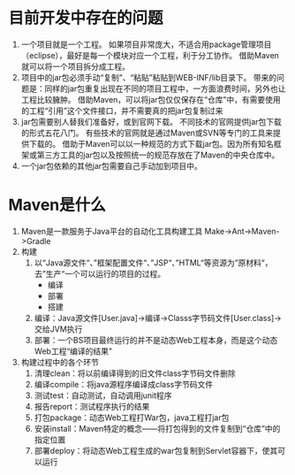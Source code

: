# 目前开发中存在的问题

1. 一个项目就是一个工程。
   如果项目非常庞大，不适合用package管理项目（eclipse），最好是每一个模块对应一个工程，利于分工协作。
   借助Maven就可以将一个项目拆分成工程。
2. 项目中的jar包必须手动“复制”、“粘贴”粘贴到WEB-INF/lib目录下。
   带来的问题是：同样的jar包重复出现在不同的项目工程中，一方面浪费时间，另外也让工程比较臃肿。
   借助Maven，可以将jar包仅仅保存在“仓库”中，有需要使用的工程“引用”这个文件接口，并不需要真的把jar包复制过来
3. jar包需要别人替我们准备好，或到官网下载。
   不同技术的官网提供jar包下载的形式五花八门。
   有些技术的官网就是通过Maven或SVN等专门的工具来提供下载的。
   借助于Maven可以以一种规范的方式下载jar包。因为所有知名框架或第三方工具的jar包以及按照统一的规范存放在了Maven的中央仓库中。
4. 一个jar包依赖的其他jar包需要自己手动加到项目中。

# Maven是什么

1. Maven是一款服务于Java平台的自动化工具构建工具
   Make->Ant->Maven->Gradle
2. 构建
   1. 以“Java源文件“、”框架配置文件“、”JSP“、”HTML“等资源为”原材料“，去”生产“一个可以运行的项目的过程。
      - 编译
      - 部署
      - 搭建
   2. 编译：Java源文件[User.java]->编译->Classs字节码文件[User.class]->交给JVM执行
   3. 部署：一个BS项目最终运行的并不是动态Web工程本身，而是这个动态Web工程“编译的结果”
3. 构建过程中的各个环节
   1. 清理clean：将以前编译得到的旧文件class字节码文件删除
   2. 编译compile：将java源程序编译成class字节码文件
   3. 测试test：自动测试，自动调用junit程序
   4. 报告report：测试程序执行的结果
   5. 打包package：动态Web工程打War包，java工程打jar包
   6. 安装install：Maven特定的概念——将打包得到的文件复制到“仓库”中的指定位置
   7. 部署deploy：将动态Web工程生成的war包复制到Servlet容器下，使其可以运行



